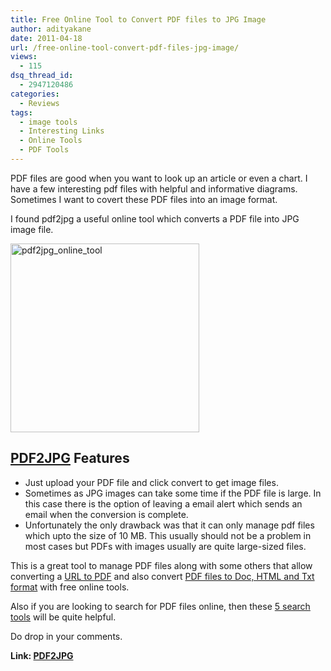 ```yaml
---
title: Free Online Tool to Convert PDF files to JPG Image
author: adityakane
date: 2011-04-18
url: /free-online-tool-convert-pdf-files-jpg-image/
views:
  - 115
dsq_thread_id:
  - 2947120486
categories:
  - Reviews
tags:
  - image tools
  - Interesting Links
  - Online Tools
  - PDF Tools
---
```

PDF files are good when you want to look up an article or even a chart. I have a few interesting pdf files with helpful and informative diagrams. Sometimes I want to covert these PDF files into an image format.

I found pdf2jpg a useful online tool which converts a PDF file into JPG image file.

[<img style="background-image: none; padding-left: 0px; padding-right: 0px; display: inline; padding-top: 0px; border: 0px;" title="pdf2jpg_online_tool" src="http://cdn.devilsworkshop.org/files/2011/04/pdf2jpg_online_tool_thumb.png" border="0" alt="pdf2jpg_online_tool" width="302" height="302" />][1]

## <a href="http://pdf2jpg.net" onclick="_gaq.push(['_trackEvent', 'outbound-article', 'http://pdf2jpg.net', 'PDF2JPG']);" target="_blank">PDF2JPG</a> Features

  * Just upload your PDF file and click convert to get image files.
  * Sometimes as JPG images can take some time if the PDF file is large. In this case there is the option of leaving a email alert which sends an email when the conversion is complete.
  * Unfortunately the only drawback was that it can only manage pdf files which upto the size of 10 MB. This usually should not be a problem in most cases but PDFs with images usually are quite large-sized files.

This is a great tool to manage PDF files along with some others that allow converting a <a href="http://devilsworkshop.org/convert-any-url-to-pdf/" target="_blank">URL to PDF</a> and also convert <a href="http://devilsworkshop.org/convert-pdf-files-to-dochtml-and-txt-format-easily/" target="_blank">PDF files to Doc, HTML and Txt format</a> with free online tools.

Also if you are looking to search for PDF files online, then these <a href="http://devilsworkshop.org/5-great-ways-to-search-for-pdf-documents-online/" target="_blank">5 search tools</a> will be quite helpful.

Do drop in your comments.

**Link: <a href="http://pdf2jpg.net" onclick="_gaq.push(['_trackEvent', 'outbound-article', 'http://pdf2jpg.net', 'PDF2JPG']);" target="_blank">PDF2JPG</a>**

 [1]: http://cdn.devilsworkshop.org/files/2011/04/pdf2jpg_online_tool.png
